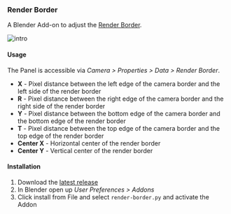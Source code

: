 ### Render Border

A Blender Add-on to adjust the [Render Border](https://blender.org/manual/render/camera/introduction.html#render-border).

![intro](https://fat.gfycat.com/FearlessGiftedGnu.gif)


#### Usage

The Panel is accessible via *Camera > Properties > Data > Render Border*.

 - **X** - Pixel distance between the left edge of the camera border and the left side of the render border
 - **R** - Pixel distance between the right edge of the camera border and the right side of the render border
 - **Y** - Pixel distance between the bottom edge of the camera border and the bottom edge of the render border
 - **T** - Pixel distance between the top edge of the camera border and the top edge of the render border
 - **Center X** - Horizontal center of the render border
 - **Center Y** - Vertical center of the render border

#### Installation

 1. Download the [latest release](https://github.com/p2or/blender-renderborder/releases)
 2. In Blender open up *User Preferences > Addons*
 3. Click install from File and select `render-border.py` and activate the Addon
